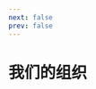 ```yaml
---
next: false
prev: false
---
```


<script setup>
import { VPTeamMembers } from 'vitepress/theme'

const members = [
  {
    avatar: 'https://www.github.com/lovemilk2333.png',
    name: 'lovemilk',
    title: '创建者',
    links: [
      { icon: 'github', link: 'https://github.com/lovemilk2333' },
    ]
  },
  {
    avatar: 'https://www.github.com/haolr.png',
    name: '沪上馄饨店',
    title: '创建者',
    links: [
      { icon: 'github', link: 'https://github.com/haolr' },
    ]
  },
  {
    avatar: 'https://cdn.discordapp.com/avatars/1188159552995205222/221002ed13956616036eb28764041ec9.webp',
    name: '闰二贰叁',
    title: '创建者'
  },
]
</script>

# 我们的组织

<VPTeamMembers size="small" :members />